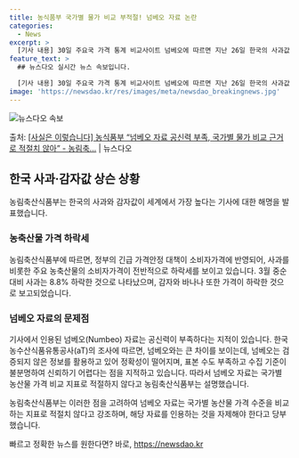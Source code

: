 ```yaml
---
title: 농식품부 국가별 물가 비교 부적절! 넘베오 자료 논란
categories:
  - News
excerpt: >
  [기사 내용] 30일 주요국 가격 통계 비교사이트 넘베오에 따르면 지난 26일 한국의 사과값은 1kg 기준 …
feature_text: >
  ## 뉴스다오 실시간 뉴스 속보입니다.

  [기사 내용] 30일 주요국 가격 통계 비교사이트 넘베오에 따르면 지난 26일 한국의 사과값은 1kg 기준 …
image: 'https://newsdao.kr/res/images/meta/newsdao_breakingnews.jpg'
---
```


![뉴스다오 속보](https://newsdao.kr/res/images/meta/newsdao_breakingnews.jpg)

<p>출처: <a href="https://newsdao.kr/3476" rel="dofollow">[사실은 이렇습니다] 농식품부 “넘베오 자료 공신력 부족, 국가별 물가 비교 근거로 적절치 않아” - 농림축…</a> | 뉴스다오</p>

<h2 data-ke-size="size26">한국 사과·감자값 상슨 상황</h2>
농림축산식품부는 한국의 사과와 감자값이 세계에서 가장 높다는 기사에 대한 해명을 발표했습니다.

<h3>농축산물 가격 하락세</h3>
농림축산식품부에 따르면, 정부의 긴급 가격안정 대책이 소비자가격에 반영되어, 사과를 비롯한 주요 농축산물의 소비자가격이 전반적으로 하락세를 보이고 있습니다. 3월 중순 대비 사과는 8.8% 하락한 것으로 나타났으며, 감자와 바나나 또한 가격이 하락한 것으로 보고되었습니다.

<h3>넘베오 자료의 문제점</h3>
기사에서 인용된 넘베오(Numbeo) 자료는 공신력이 부족하다는 지적이 있습니다. 한국농수산식품유통공사(aT)의 조사에 따르면, 넘베오와는 큰 차이를 보이는데, 넘베오는 검증되지 않은 정보를 활용하고 있어 정확성이 떨어지며, 표본 수도 부족하고 수집 기준이 불분명하여 신뢰하기 어렵다는 점을 지적하고 있습니다. 따라서 넘베오 자료는 국가별 농산물 가격 비교 지표로 적절하지 않다고 농림축산식품부는 설명했습니다.

농림축산식품부는 이러한 점을 고려하여 넘베오 자료는 국가별 농산물 가격 수준을 비교하는 지표로 적절치 않다고 강조하며, 해당 자료를 인용하는 것을 자제해야 한다고 당부했습니다. 

빠르고 정확한 뉴스를 원한다면? 바로, <a href="https://newsdao.kr" rel="dofollow">https://newsdao.kr</a>


